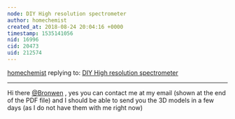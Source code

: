 ```yaml
---
node: DIY High resolution spectrometer
author: homechemist
created_at: 2018-08-24 20:04:16 +0000
timestamp: 1535141056
nid: 16996
cid: 20473
uid: 212574
---
```




[homechemist](../profile/homechemist) replying to: [DIY High resolution spectrometer](../notes/homechemist/08-24-2018/diy-high-resolution-spectrometer)

----
Hi there [@Bronwen](/profile/Bronwen) , yes you can contact me at my email (shown at the end of the PDF file) and I should be able to send you the 3D models in a few days (as I do not have them with me right now)